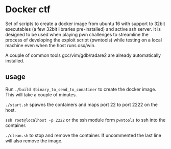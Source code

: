 # Docker ctf

Set of scripts to create a docker image from ubuntu 16 with support to 32bit
executables (a few 32bit libraries pre-installed) and active ssh server.
It is designed to be used when playing pwn challenges to streamline the process
of developing the exploit script (pwntools) while testing on a local machine
even when the host runs osx/win.

A couple of common tools gcc/vim/gdb/radare2 are already automatically
installed.

## usage

Run `./build $binary_to_send_to_conatiner` to create the docker image.
This will take a couple of minutes.

`./start.sh` spawns the containers and maps port 22 to port 2222 on the host.

`ssh root@localhost -p 2222` or the ssh module form `pwntools` to ssh into the
container.

`./clean.sh` to stop and remove the container. If uncommented the last line will
also remove the image.

